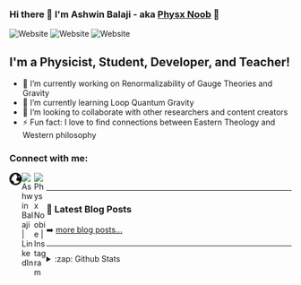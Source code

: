 ### Hi there 👋 I'm Ashwin Balaji - aka [Physx Noob][website] 👋

![Website](https://img.shields.io/website?label=Site&logo=Site&up_message=online&url=https%3A%2F%2Fashwinbalaji.physxnoob.com)
![Website](https://img.shields.io/website?label=Blog&logo=Blog&up_message=online&url=https%3A%2F%2Fphysxnoob.com)
![Website](https://img.shields.io/website?label=Wiki&logo=Wiki&up_message=online&url=https%3A%2F%2Fphysxnoob.herokuapp.com%2F)


## I'm a Physicist, Student, Developer, and Teacher!

- 🔭 I’m currently working on Renormalizability of Gauge Theories and Gravity
- 🌱 I’m currently learning Loop Quantum Gravity
- 👯 I’m looking to collaborate with other researchers and content creators
- ⚡ Fun fact: I love to find connections between Eastern Theology and Western philosophy



### Connect with me:

[<img align="left" alt="physxnoob.com" width="22px" src="https://raw.githubusercontent.com/iconic/open-iconic/master/svg/globe.svg" />][website]
[<img align="left" alt="Ashwin Balaji | LinkedIn" width="22px" src="https://cdn.jsdelivr.net/npm/simple-icons@v3/icons/linkedin.svg" />][linkedin]
[<img align="left" alt="Physx Noobie | Instagram" width="22px" src="https://cdn.jsdelivr.net/npm/simple-icons@v3/icons/instagram.svg" />][instagram]

<br />


---

### 📕 Latest Blog Posts

<!-- BLOG-POST-LIST:START -->
<!-- BLOG-POST-LIST:END -->

➡️ [more blog posts...](https://physxnoob.com)

---

<details>
  <summary>:zap: Github Stats</summary>

[![Ashwin Balaji's github stats](https://github-readme-stats.vercel.app/api?username=ashwinbalaji0811)](https://github.com/anuraghazra/github-readme-stats)

</details>

[website]: https://physxnoob.com
<!-- [youtube]: https://youtube.com/codeSTACKr -->
[instagram]: https://www.instagram.com/physx_noobie/
[linkedin]: https://www.linkedin.com/in/ashwin-balaji-0811


